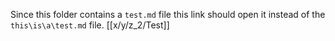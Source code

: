 Since this folder contains a `test.md` file this link should open it instead of the `this\is\a\test.md` file.
[[x/y/z_2/Test]]

